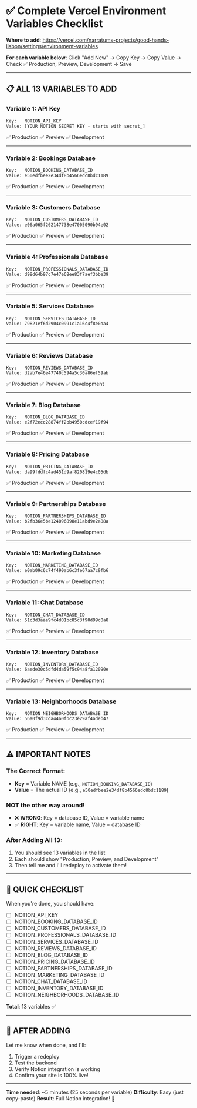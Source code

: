 # ✅ Complete Vercel Environment Variables Checklist

**Where to add**: https://vercel.com/narratums-projects/good-hands-lisbon/settings/environment-variables

**For each variable below**: Click "Add New" → Copy Key → Copy Value → Check ✅ Production, Preview, Development → Save

---

## 📋 ALL 13 VARIABLES TO ADD

### Variable 1: API Key
```
Key:   NOTION_API_KEY
Value: [YOUR NOTION SECRET KEY - starts with secret_]
```
✅ Production ✅ Preview ✅ Development

---

### Variable 2: Bookings Database
```
Key:   NOTION_BOOKING_DATABASE_ID
Value: e50edfbee2e34df8b4566edc8bdc1189
```
✅ Production ✅ Preview ✅ Development

---

### Variable 3: Customers Database
```
Key:   NOTION_CUSTOMERS_DATABASE_ID
Value: e06a065f262147738e47005090b94e02
```
✅ Production ✅ Preview ✅ Development

---

### Variable 4: Professionals Database
```
Key:   NOTION_PROFESSIONALS_DATABASE_ID
Value: d98d64b97c7e47e68ee83f7aef3bbe39
```
✅ Production ✅ Preview ✅ Development

---

### Variable 5: Services Database
```
Key:   NOTION_SERVICES_DATABASE_ID
Value: 79821ef6d2904c0991c1a16c4f8e0aa4
```
✅ Production ✅ Preview ✅ Development

---

### Variable 6: Reviews Database
```
Key:   NOTION_REVIEWS_DATABASE_ID
Value: d2ab7e46e47740c594a5c30a86ef59ab
```
✅ Production ✅ Preview ✅ Development

---

### Variable 7: Blog Database
```
Key:   NOTION_BLOG_DATABASE_ID
Value: e2f72ecc28874ff2bb4950cdcef19f94
```
✅ Production ✅ Preview ✅ Development

---

### Variable 8: Pricing Database
```
Key:   NOTION_PRICING_DATABASE_ID
Value: da99fddfc4ad451d9af820819e4c05db
```
✅ Production ✅ Preview ✅ Development

---

### Variable 9: Partnerships Database
```
Key:   NOTION_PARTNERSHIPS_DATABASE_ID
Value: b2fb36e5be124096898e11abd9e2a88a
```
✅ Production ✅ Preview ✅ Development

---

### Variable 10: Marketing Database
```
Key:   NOTION_MARKETING_DATABASE_ID
Value: e0ab09c6c74f490ab6c3fe67aa7c9fb6
```
✅ Production ✅ Preview ✅ Development

---

### Variable 11: Chat Database
```
Key:   NOTION_CHAT_DATABASE_ID
Value: 51c3d3aae9fc4d01bc85c3f90d99c0a8
```
✅ Production ✅ Preview ✅ Development

---

### Variable 12: Inventory Database
```
Key:   NOTION_INVENTORY_DATABASE_ID
Value: 6aede30c5dfd4da59f5c94a8fa12090e
```
✅ Production ✅ Preview ✅ Development

---

### Variable 13: Neighborhoods Database
```
Key:   NOTION_NEIGHBORHOODS_DATABASE_ID
Value: 56a0f9d3cda44a0fbc23e29af4adeb47
```
✅ Production ✅ Preview ✅ Development

---

## ⚠️ IMPORTANT NOTES

### The Correct Format:
- **Key** = Variable NAME (e.g., `NOTION_BOOKING_DATABASE_ID`)
- **Value** = The actual ID (e.g., `e50edfbee2e34df8b4566edc8bdc1189`)

### NOT the other way around!
- ❌ **WRONG**: Key = database ID, Value = variable name
- ✅ **RIGHT**: Key = variable name, Value = database ID

### After Adding All 13:
1. You should see 13 variables in the list
2. Each should show "Production, Preview, and Development"
3. Then tell me and I'll redeploy to activate them!

---

## 📝 QUICK CHECKLIST

When you're done, you should have:
- [ ] NOTION_API_KEY
- [ ] NOTION_BOOKING_DATABASE_ID
- [ ] NOTION_CUSTOMERS_DATABASE_ID
- [ ] NOTION_PROFESSIONALS_DATABASE_ID
- [ ] NOTION_SERVICES_DATABASE_ID
- [ ] NOTION_REVIEWS_DATABASE_ID
- [ ] NOTION_BLOG_DATABASE_ID
- [ ] NOTION_PRICING_DATABASE_ID
- [ ] NOTION_PARTNERSHIPS_DATABASE_ID
- [ ] NOTION_MARKETING_DATABASE_ID
- [ ] NOTION_CHAT_DATABASE_ID
- [ ] NOTION_INVENTORY_DATABASE_ID
- [ ] NOTION_NEIGHBORHOODS_DATABASE_ID

**Total**: 13 variables ✅

---

## 🚀 AFTER ADDING

Let me know when done, and I'll:
1. Trigger a redeploy
2. Test the backend
3. Verify Notion integration is working
4. Confirm your site is 100% live!

---

**Time needed**: ~5 minutes (25 seconds per variable)
**Difficulty**: Easy (just copy-paste)
**Result**: Full Notion integration! 🎉

